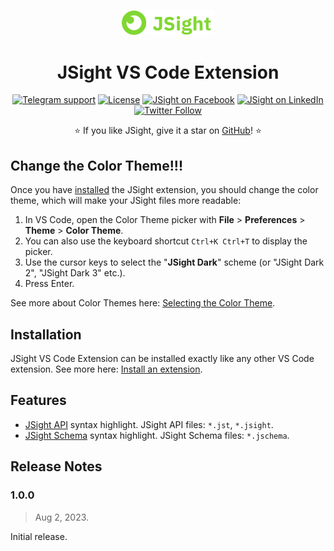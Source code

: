 <div align="center">

<a href="https://jsight.io" align="left"><img src="https://raw.githubusercontent.com/jsightapi/vscode-plugin/main/images/jsight-logo.png" alt="Try now!" width="148px"/></a>
	
# JSight VS Code Extension

  [![Telegram support](https://img.shields.io/badge/Support-Telegram-blue)](https://t.me/jsight_support)
  [![License](https://img.shields.io/github/license/jsightapi/online-editor-frontend?colorB=ff0000)](https://github.com/jsightapi/vscode-plugin/blob/main/LICENSE)
  [![JSight on Facebook](https://img.shields.io/badge/Facebook-1877F2?logo=facebook&logoColor=white)](https://www.facebook.com/jsightapi)
  [![JSight on LinkedIn](https://img.shields.io/badge/LinkedIn-0077B5?logo=linkedin&logoColor=white)](https://www.linkedin.com/company/jsightapi/)
  [![Twitter Follow](https://img.shields.io/twitter/follow/jsightapi.svg?style=social)](https://twitter.com/jsightapi)

⭐ If you like JSight, give it a star on [GitHub](https://github.com/jsightapi/online-editor-frontend)! ⭐

</div>

## Change the Color Theme!!!

Once you have [installed](#installation) the JSight extension, you should change the color theme, which will make your
JSight files more readable:

1. In VS Code, open the Color Theme picker with **File** > **Preferences** > **Theme** > **Color Theme**.
2. You can also use the keyboard shortcut `Ctrl+K Ctrl+T` to display the picker.
3. Use the cursor keys to select the "**JSight Dark**" scheme (or "JSight Dark 2", "JSight Dark 3" etc.).
4. Press Enter.

See more about Color Themes here: [Selecting the Color
Theme](https://code.visualstudio.com/docs/getstarted/themes#_selecting-the-color-theme).

## Installation

JSight VS Code Extension can be installed exactly like any other VS Code extension. See more here:
[Install an
extension](https://code.visualstudio.com/docs/editor/extension-marketplace#_install-an-extension).

## Features

- [JSight API](https://jsight.io/docs/jsight-api-0-3) syntax highlight. JSight API files: `*.jst`, `*.jsight`.
- [JSight Schema](https://jsight.io/docs/jsight-schema-0-3) syntax highlight. JSight Schema files: `*.jschema`.

## Release Notes

### 1.0.0

> Aug 2, 2023.

Initial release.